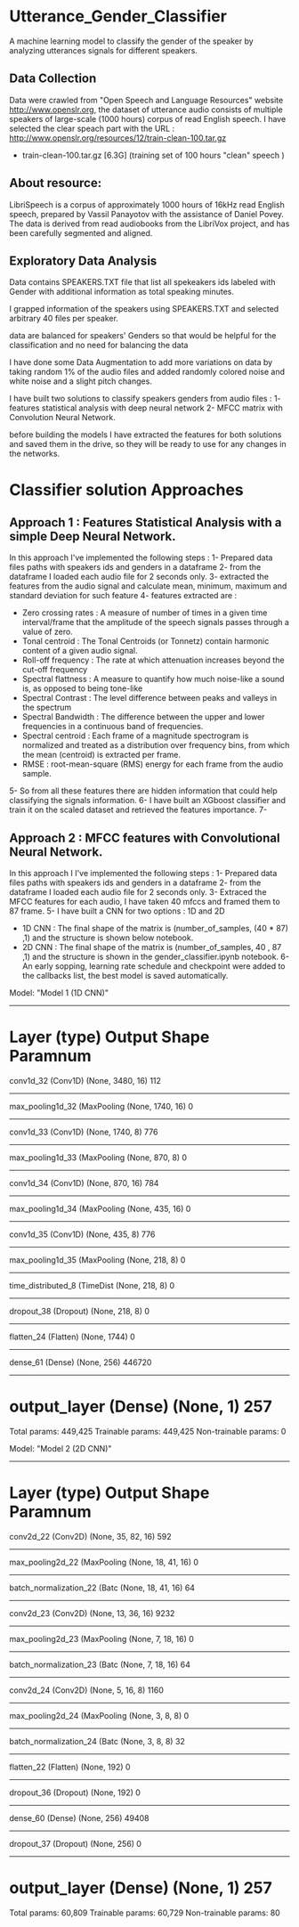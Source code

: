 # Utterance_Gender_Classifier
A machine learning model to classify the gender of the speaker by analyzing utterances signals for different speakers.

## Data Collection
Data were crawled from "Open Speech and Language Resources" website http://www.openslr.org, the dataset of utterance audio consists of multiple speakers of large-scale (1000 hours) corpus of read English speech.
I have selected the clear speach part with the URL : http://www.openslr.org/resources/12/train-clean-100.tar.gz
- train-clean-100.tar.gz [6.3G]   (training set of 100 hours "clean" speech )

## About resource:

LibriSpeech is a corpus of approximately 1000 hours of 16kHz read English speech, prepared by Vassil Panayotov with the assistance of Daniel Povey. The data is derived from read audiobooks from the LibriVox project, and has been carefully segmented and aligned.

## Exploratory Data Analysis
Data contains SPEAKERS.TXT file that list all spekeakers ids labeled with Gender with additional information as total speaking minutes.

I grapped information of the speakers using SPEAKERS.TXT and selected arbitrary 40 files per speaker.

data are balanced for speakers' Genders so that would be helpful for the classification and no need for balancing the data

I have done some Data Augmentation to add more variations on data by taking random 1% of the audio files and added randomly colored noise and white noise and a slight pitch changes.

I have built two solutions to classify speakers genders from audio files :
1- features statistical analysis with deep neural network
2- MFCC matrix with Convolution Neural Network.

before building the models I have extracted the features for both solutions and saved them in the drive, so they will be ready to use for any changes in the networks.

# Classifier solution Approaches

## Approach 1 : Features Statistical Analysis with a simple Deep Neural Network.

In this approach I've implemented the following steps :
1- Prepared data files paths with speakers ids and genders in a dataframe
2- from the dataframe I loaded each audio file for 2 seconds only.
3- extracted the features from the audio signal and calculate mean, minimum, maximum and standard deviation for such feature
4- features extracted are :
*   Zero crossing rates : A measure of number of times in a given time interval/frame that the amplitude of the speech signals passes through a value of zero.
*   Tonal centroid : The Tonal Centroids (or Tonnetz) contain harmonic content of a given audio signal.
*   Roll-off frequency : The rate at which attenuation increases beyond the cut-off frequency
*   Spectral flattness : A measure to quantify how much noise-like a sound is, as opposed to being tone-like
*   Spectral Contrast : The level difference between peaks and valleys in the spectrum
*   Spectral Bandwidth : The difference between the upper and lower frequencies in a continuous band of frequencies.
*   Spectral centroid : Each frame of a magnitude spectrogram is normalized and treated as a distribution over frequency bins, from which the mean (centroid) is extracted per frame.
*   RMSE : root-mean-square (RMS) energy for each frame from the audio sample.

5- So from all these features there are hidden information that could help classifying the signals information.
6- I have built an XGboost classifier and train it on the scaled dataset and retrieved the features importance.
7- 

## Approach 2 : MFCC features with Convolutional Neural Network.

In this approach I I've implemented the following steps :
1- Prepared data files paths with speakers ids and genders in a dataframe
2- from the dataframe I loaded each audio file for 2 seconds only.
3- Extraced the MFCC features for each audio, I have taken 40 mfccs and framed them to 87 frame.
5- I have built a CNN for two options : 1D and 2D 
  - 1D CNN : The final shape of the matrix is (number_of_samples, (40 * 87) ,1) and the structure is shown below notebook.
  - 2D CNN : The final shape of the matrix is (number_of_samples, 40 , 87 ,1) and the structure is shown in the gender_classifier.ipynb  notebook.
6- An early sopping, learning rate schedule and checkpoint were added to the callbacks list, the best model is saved automatically.

Model: "Model 1 (1D CNN)"
_________________________________________________________________
Layer (type)                 Output Shape              Paramnum 
=================================================================
conv1d_32 (Conv1D)           (None, 3480, 16)          112       
_________________________________________________________________
max_pooling1d_32 (MaxPooling (None, 1740, 16)          0         
_________________________________________________________________
conv1d_33 (Conv1D)           (None, 1740, 8)           776       
_________________________________________________________________
max_pooling1d_33 (MaxPooling (None, 870, 8)            0         
_________________________________________________________________
conv1d_34 (Conv1D)           (None, 870, 16)           784       
_________________________________________________________________
max_pooling1d_34 (MaxPooling (None, 435, 16)           0         
_________________________________________________________________
conv1d_35 (Conv1D)           (None, 435, 8)            776       
_________________________________________________________________
max_pooling1d_35 (MaxPooling (None, 218, 8)            0         
_________________________________________________________________
time_distributed_8 (TimeDist (None, 218, 8)            0         
_________________________________________________________________
dropout_38 (Dropout)         (None, 218, 8)            0         
_________________________________________________________________
flatten_24 (Flatten)         (None, 1744)              0         
_________________________________________________________________
dense_61 (Dense)             (None, 256)               446720    
_________________________________________________________________
output_layer (Dense)         (None, 1)                 257       
=================================================================
Total params: 449,425
Trainable params: 449,425
Non-trainable params: 0



Model: "Model 2 (2D CNN)"
_________________________________________________________________
Layer (type)                 Output Shape              Paramnum  
=================================================================
conv2d_22 (Conv2D)           (None, 35, 82, 16)        592       
_________________________________________________________________
max_pooling2d_22 (MaxPooling (None, 18, 41, 16)        0         
_________________________________________________________________
batch_normalization_22 (Batc (None, 18, 41, 16)        64        
_________________________________________________________________
conv2d_23 (Conv2D)           (None, 13, 36, 16)        9232      
_________________________________________________________________
max_pooling2d_23 (MaxPooling (None, 7, 18, 16)         0         
_________________________________________________________________
batch_normalization_23 (Batc (None, 7, 18, 16)         64        
_________________________________________________________________
conv2d_24 (Conv2D)           (None, 5, 16, 8)          1160      
_________________________________________________________________
max_pooling2d_24 (MaxPooling (None, 3, 8, 8)           0         
_________________________________________________________________
batch_normalization_24 (Batc (None, 3, 8, 8)           32        
_________________________________________________________________
flatten_22 (Flatten)         (None, 192)               0         
_________________________________________________________________
dropout_36 (Dropout)         (None, 192)               0         
_________________________________________________________________
dense_60 (Dense)             (None, 256)               49408     
_________________________________________________________________
dropout_37 (Dropout)         (None, 256)               0         
_________________________________________________________________
output_layer (Dense)         (None, 1)                 257       
=================================================================
Total params: 60,809
Trainable params: 60,729
Non-trainable params: 80
